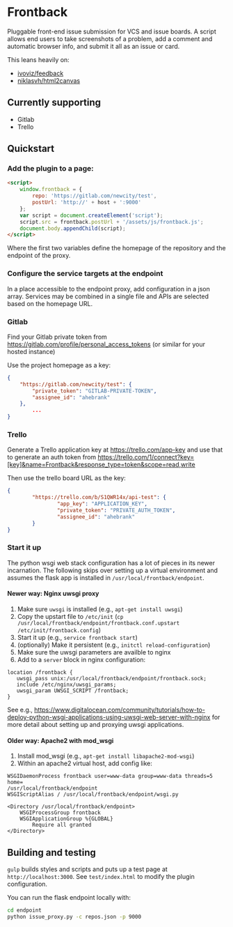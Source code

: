 # Frontback

Pluggable front-end issue submission for VCS and issue boards.  A script allows end users to take screenshots of a problem, add a comment and automatic browser info, and submit it all as an issue or card.

This leans heavily on:
- [ivoviz/feedback](https://github.com/ivoviz/feedback)
- [niklasvh/html2canvas](https://github.com/niklasvh/html2canvas)

## Currently supporting

- Gitlab
- Trello

## Quickstart

### Add the plugin to a page:

```html
<script>
	window.frontback = {
		repo: 'https://gitlab.com/newcity/test',
		postUrl: 'http://' + host + ':9000'
	};
	var script = document.createElement('script');
	script.src = frontback.postUrl + '/assets/js/frontback.js';
	document.body.appendChild(script);
</script>
```

Where the first two variables define the homepage of the repository and the endpoint of the proxy.

### Configure the service targets at the endpoint

In a place accessible to the endpoint proxy, add configuration in a json array. Services may be combined in a single file and APIs are selected based on the homepage URL.

### Gitlab

Find your Gitlab private token from https://gitlab.com/profile/personal_access_tokens (or similar for your hosted instance)

Use the project homepage as a key:

```json
{
    "https://gitlab.com/newcity/test": {
        "private_token": "GITLAB-PRIVATE-TOKEN",
        "assignee_id": "ahebrank"
    },
		...
}
```

### Trello

Generate a Trello application key at https://trello.com/app-key and use that to generate an auth token from https://trello.com/1/connect?key=[key]&name=Frontback&response_type=token&scope=read,write

Then use the trello board URL as the key:

```json
{
		"https://trello.com/b/S1QWR14x/api-test": {
				"app_key": "APPLICATION_KEY",
				"private_token": "PRIVATE_AUTH_TOKEN",
				"assignee_id": "ahebrank"
		}
}
```

### Start it up

The python wsgi web stack configuration has a lot of pieces in its newer incarnation.
The following skips over setting up a virtual environment and assumes the flask app
is installed in `/usr/local/frontback/endpoint`.

#### Newer way: Nginx uwsgi proxy

1. Make sure `uwsgi` is installed (e.g., `apt-get install uwsgi`)
2. Copy the upstart file to `/etc/init` (`cp /usr/local/frontback/endpoint/frontback.conf.upstart /etc/init/frontback.config`)
3. Start it up (e.g., `service frontback start`)
4. (optionally) Make it persistent (e.g., `initctl reload-configuration`)
5. Make sure the uwsgi parameters are availble to nginx
6. Add to a `server` block in nginx configuration:

```
location /frontback {
   uwsgi_pass unix:/usr/local/frontback/endpoint/frontback.sock;
   include /etc/nginx/uwsgi_params;
   uwsgi_param UWSGI_SCRIPT /frontback;
}
```

See e.g., https://www.digitalocean.com/community/tutorials/how-to-deploy-python-wsgi-applications-using-uwsgi-web-server-with-nginx for more detail about setting up and proxying uwsgi applications.

#### Older way: Apache2 with mod_wsgi

1. Install mod_wsgi (e.g., `apt-get install libapache2-mod-wsgi`)
2. Within an apache2 virtual host, add config like:

```
WSGIDaemonProcess frontback user=www-data group=www-data threads=5 home=
/usr/local/frontback/endpoint
WSGIScriptAlias / /usr/local/frontback/endpoint/wsgi.py

<Directory /usr/local/frontback/endpoint>
  	WSGIProcessGroup frontback
  	WSGIApplicationGroup %{GLOBAL}
		Require all granted
</Directory>
```


## Building and testing

`gulp` builds styles and scripts and puts up a test page at `http://localhost:3000`.  See `test/index.html` to modify the plugin configuration.

You can run the flask endpoint locally with:

```bash
cd endpoint
python issue_proxy.py -c repos.json -p 9000
```
